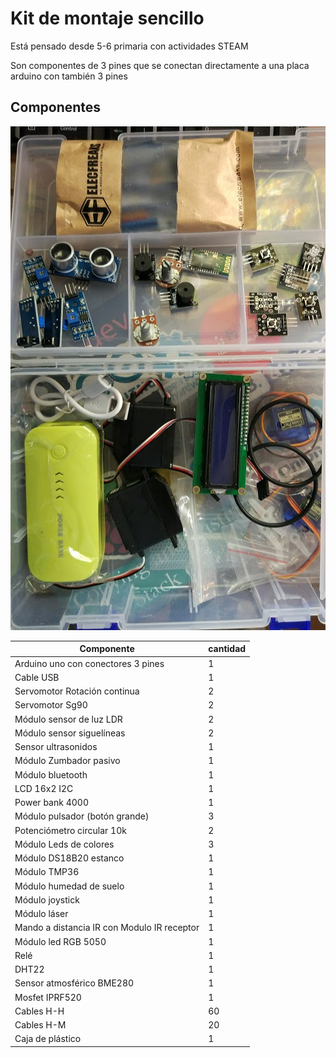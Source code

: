 # Kit de montaje sencillo

Está pensado desde 5-6 primaria con actividades STEAM

Son componentes de 3 pines que se conectan directamente a una placa arduino con también 3 pines


## Componentes

![](./images/kit.jpg)

|Componente|cantidad
|---|---
|Arduino uno con conectores 3 pines|1
|Cable USB|1
|Servomotor Rotación continua|2
|Servomotor Sg90|2
|Módulo sensor de luz LDR|2
|Módulo sensor siguelíneas|2
|Sensor ultrasonidos|1
|Módulo Zumbador pasivo|1
|Módulo bluetooth|1
|LCD 16x2 I2C| 1
|Power bank 4000|1
|Módulo pulsador (botón grande)|3
|Potenciómetro circular 10k|2
|Módulo Leds de colores|3
|Módulo DS18B20 estanco|1
|Módulo TMP36|1
|Módulo humedad de suelo|1
|Módulo joystick|1
|Módulo láser|1
|Mando a distancia IR con Modulo IR receptor|1
|Módulo led RGB 5050|1
|Relé|1
|DHT22|1
|Sensor atmosférico BME280|1
|Mosfet IPRF520|1
|Cables H-H | 60
|Cables H-M | 20
|Caja de plástico|1
